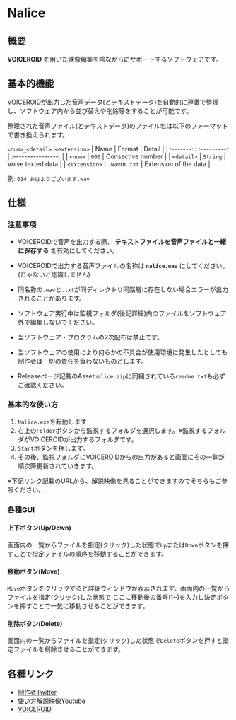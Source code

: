 # Nalice  

## 概要  

**VOICEROID** を用いた映像編集を陰ながらにサポートするソフトウェアです。  

## 基本的機能

VOICEROIDが出力した音声データ(とテキストデータ)を自動的に連番で整理し、ソフトウェア内から並び替えや削除等をすることが可能です。  

整理された音声ファイル(とテキストデータ)のファイル名は以下のフォーマットで書き換えられます。

`<num>_<detail>.<extension>`
| Name | Format | Detail |
| :-------: | :---------: | :----------------: |
| `<num>` | `000` | Consective number |
| `<detail>` | `String` | Voive texted data |
| `<extension>` | `.wav`or`.txt` | Extension of the data |

例: `014_おはようございます.wav`

## 仕様

### 注意事項
- VOICEROIDで音声を出力する際、 **テキストファイルを音声ファイルと一緒に保存する** を有効にしてください。  
- VOICEROIDで出力する音声ファイルの名称は **`nalice.wav`** にしてください。(じゃないと認識しません)  
- 同名称の`.wav`と`.txt`が同ディレクトリ同階層に存在しない場合エラーが出力されることがあります。  
- ソフトウェア実行中は監視フォルダ(後記詳細)内のファイルをソフトウェア外で編集しないでください。

- 当ソフトウェア・プログラムの2次配布は禁止です。  
- 当ソフトウェアの使用により何らかの不具合が使用環境に発生したとしても制作者は一切の責任を負わないものとします。
- Releaseページ記載のAsset`nalice.zip`に同梱されている`readme.txt`も必ずご確認ください。

### 基本的な使い方
1. `Nalice.exe`を起動します
2. 右上の`Folder`ボタンから監視するフォルダを選択します。※監視するフォルダがVOICEROIDが出力するフォルダです。
3. `Start`ボタンを押します。
4. その後、監視フォルダにVOICEROIDからの出力があると画面にその一覧が順次降更新されていきます。

※下記リンク記載のURLから、解説映像を見ることができますのでそちらもご参照ください。

### 各種GUI

#### 上下ボタン(Up/Down)
画面内の一覧からファイルを指定(クリック)した状態で`Up`または`Down`ボタンを押すことで指定ファイルの順序を移動することができます。  

#### 移動ボタン(Move)
`Move`ボタンをクリックすると詳細ウィンドウが表示されます。画面内の一覧からファイルを指定(クリック)した状態で
ここに移動後の番号(1~)を入力し決定ボタンを押すことで一気に移動させることができます。

#### 削除ボタン(Delete)
画面内の一覧からファイルを指定(クリック)した状態で`Delete`ボタンを押すと指定ファイルを削除させることができます。

## 各種リンク
- [制作者Twitter](https://twitter.com/TheSecretOfPast)
- [使い方解説映像Youtube](https://youtu.be/lwN-K9-QYP8)
- [VOICEROID](https://www.ah-soft.com/voiceroid)
